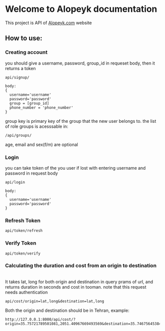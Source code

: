 # Welcome to Alopeyk documentation
This project is API of [Alopeyk.com](https://alopeyk.com/) website
## How to use:
### Creating account
you should give a username, password, group_id in requeset body, then it returns a token
```
api/signup/

body:
{
  username='username'
  password='password'
  group = [group_id]
  phone_number = 'phone_number'
}
```
group key is primary key of the group that the new user belongs to. the list of role groups is acesssable in:
```
/api/groups/
```
age, email and sex(f/m) are optional<br>
### Login
you can take token of the you user if lost with entering username and password in request body
```
api/login

body:
{
  username='username'
  password='password'
}

```
### Refresh Token
```
api/token/refresh
```
### Verify Token
```
api/token/verify
```
### Calculating the duration and cost from an origin to destination
<br>It takes lat, long for both origin and destination in query prams of url, and returns duration in seconds and cost in tooman. note that this request needs authentication
```
api/cost/origin=lat,long&destination=lat,long
```
Both the origin and destination should be in Tehran, example:
```
http://127.0.0.1:8000/api/cost/?origin=35.75721789501081,2051.40967669493569&destination=35.746756453846,2051.37487729402636
```

